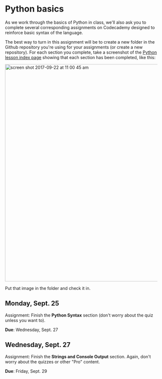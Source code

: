Python basics
==============

As we work through the basics of Python in class, we'll also ask you to complete several corresponding assignments on Codecademy designed to reinforce basic syntax of the language.

The best way to turn in this assignment will be to create a new folder in the Github repository you're using for your assignments (or create a new repository). For each section you complete, take a screenshot of the [Python lesson index page](https://www.codecademy.com/learn/learn-python) showing that each section has been completed, like this:

<img width="718" alt="screen shot 2017-09-22 at 11 00 45 am" src="https://user-images.githubusercontent.com/947791/30750766-57248d34-9f85-11e7-95d2-d5f232f367e5.png">

Put that image in the folder and check it in.

Monday, Sept. 25
---------------

Assignment: Finish the **Python Syntax** section (don't worry about the quiz unless you want to).

**Due**: Wednesday, Sept. 27

Wednesday, Sept. 27
---------------

Assignment: Finish the **Strings and Console Output** section. Again, don't worry about the quizzes or other "Pro" content.

**Due**: Friday, Sept. 29